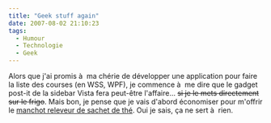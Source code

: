```yaml
---
title: "Geek stuff again"
date: 2007-08-02 21:10:23
tags:
  - Humour
  - Technologie
  - Geek
---
```


Alors que j'ai promis à  ma chérie de développer une application pour faire la liste des courses (en WSS, WPF), je commence à  me dire que le gadget post-it de la sidebar Vista fera peut-être l'affaire… <s title="Ce site n'existe plus">si je le mets directement sur le frigo</s>. Mais bon, je pense que je vais d'abord économiser pour m'offrir le [manchot releveur de sachet de thé](http://www.suchablog.com/le-pingouin-qui-releve-automatiquement-votre-sachet-de-the/). Oui je sais, ça ne sert à  rien.